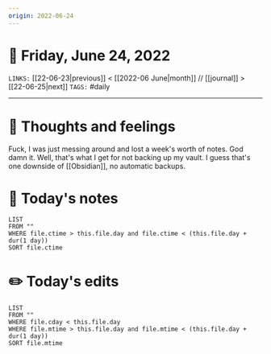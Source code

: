 ```yaml
---
origin: 2022-06-24
---
```

# 📅 Friday, June 24, 2022
`LINKS:` [[22-06-23|previous]] < [[2022-06 June|month]] // [[journal]] > [[22-06-25|next]] 
`TAGS:` #daily

---
# 💭 Thoughts and feelings
Fuck, I was just messing around and lost a week's worth of notes. God damn it. Well, that's what I get for not backing up my vault. I guess that's one downside of [[Obsidian]], no automatic backups. 

# 📝 Today's notes
```dataview
LIST 
FROM ""
WHERE file.ctime > this.file.day and file.ctime < (this.file.day + dur(1 day))
SORT file.ctime
```
# ✏️ Today's edits
```dataview
LIST
FROM ""
WHERE file.cday < this.file.day
WHERE file.mtime > this.file.day and file.mtime < (this.file.day + dur(1 day))
SORT file.mtime
```
